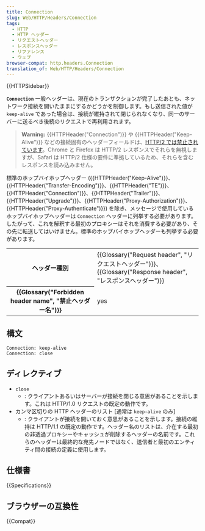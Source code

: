 ```yaml
---
title: Connection
slug: Web/HTTP/Headers/Connection
tags:
  - HTTP
  - HTTP ヘッダー
  - リクエストヘッダー
  - レスポンスヘッダー
  - リファレンス
  - ウェブ
browser-compat: http.headers.Connection
translation_of: Web/HTTP/Headers/Connection
---
```

{{HTTPSidebar}}

**`Connection`** 一般ヘッダーは、現在のトランザクションが完了したあとも、ネットワーク接続を開いたままにするかどうかを制御します。もし送信された値が `keep-alive` であった場合は、接続が維持されて閉じられなくなり、同一のサーバーに送るべき後続のリクエストで再利用されます。

> **Warning:** {{HTTPHeader("Connection")}} や {{HTTPHeader("Keep-Alive")}} などの接続固有のヘッダーフィールドは、[HTTP/2 では禁止されています](https://datatracker.ietf.org/doc/html/rfc7540#section-8.1.2.2)。Chrome と Firefox は HTTP/2 レスポンスでそれらを無視しますが、Safari は HTTP/2 仕様の要件に準拠しているため、それらを含むレスポンスを読み込みません。

標準のホップバイホップヘッダー ({{HTTPHeader("Keep-Alive")}}、{{HTTPHeader("Transfer-Encoding")}}、{{HTTPHeader("TE")}}、{{HTTPHeader("Connection")}}、{{HTTPHeader("Trailer")}}、{{HTTPHeader("Upgrade")}}、{{HTTPHeader("Proxy-Authorization")}}、{{HTTPHeader("Proxy-Authenticate")}}) を除き、メッセージで使用しているホップバイホップヘッダーは `Connection` ヘッダーに列挙する必要があります。したがって、これを解釈する最初のプロキシーはそれを消費する必要があり、その先に転送してはいけません。標準のホップバイホップヘッダーも列挙する必要があります。

<table class="properties">
  <tbody>
    <tr>
      <th scope="row">ヘッダー種別</th>
      <td>
        {{Glossary("Request header", "リクエストヘッダー")}}、{{Glossary("Response header", "レスポンスヘッダー")}}
      </td>
    </tr>
    <tr>
      <th scope="row">{{Glossary("Forbidden header name", "禁止ヘッダー名")}}</th>
      <td>yes</td>
    </tr>
  </tbody>
</table>

## 構文

```
Connection: keep-alive
Connection: close
```

## ディレクティブ

- `close`
  - : クライアントあるいはサーバーが接続を閉じる意思があることを示します。これは HTTP/1.0 リクエストの既定の動作です。
- カンマ区切りの HTTP ヘッダーのリスト \[通常は `keep-alive` のみ]
  - : クライアントが接続を開いておく意思があることを示します。接続の維持は HTTP/1.1 の既定の動作です。ヘッダー名のリストは、介在する最初の非透過プロキシーやキャッシュが削除するヘッダーの名前です。これらのヘッダーは最終的な宛先ノードではなく、送信者と最初のエンティティ間の接続の定義に使用します。

## 仕様書

{{Specifications}}

## ブラウザーの互換性

{{Compat}}
